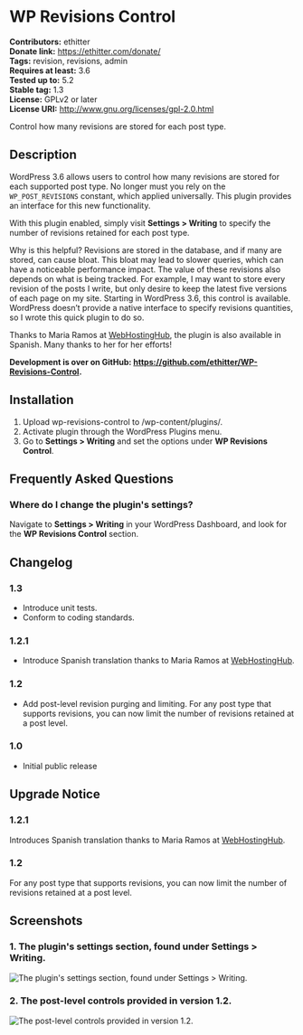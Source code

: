 # WP Revisions Control #
**Contributors:** ethitter  
**Donate link:** https://ethitter.com/donate/  
**Tags:** revision, revisions, admin  
**Requires at least:** 3.6  
**Tested up to:** 5.2  
**Stable tag:** 1.3  
**License:** GPLv2 or later  
**License URI:** http://www.gnu.org/licenses/gpl-2.0.html  

Control how many revisions are stored for each post type.

## Description ##

WordPress 3.6 allows users to control how many revisions are stored for each supported post type. No longer must you rely on the `WP_POST_REVISIONS` constant, which applied universally. This plugin provides an interface for this new functionality.

With this plugin enabled, simply visit **Settings > Writing** to specify the number of revisions retained for each post type.

Why is this helpful? Revisions are stored in the database, and if many are stored, can cause bloat. This bloat may lead to slower queries, which can have a noticeable performance impact. The value of these revisions also depends on what is being tracked. For example, I may want to store every revision of the posts I write, but only desire to keep the latest five versions of each page on my site. Starting in WordPress 3.6, this control is available. WordPress doesn’t provide a native interface to specify revisions quantities, so I wrote this quick plugin to do so.

Thanks to Maria Ramos at [WebHostingHub](http://www.webhostinghub.com/), the plugin is also available in Spanish. Many thanks to her for her efforts!

**Development is over on GitHub: https://github.com/ethitter/WP-Revisions-Control.**

## Installation ##

1. Upload wp-revisions-control to /wp-content/plugins/.
2. Activate plugin through the WordPress Plugins menu.
3. Go to **Settings > Writing** and set the options under **WP Revisions Control**.

## Frequently Asked Questions ##

### Where do I change the plugin's settings? ###
Navigate to **Settings > Writing** in your WordPress Dashboard, and look for the **WP Revisions Control** section.

## Changelog ##

### 1.3 ###
* Introduce unit tests.
* Conform to coding standards.

### 1.2.1 ###
* Introduce Spanish translation thanks to Maria Ramos at [WebHostingHub](http://www.webhostinghub.com/).

### 1.2 ###
* Add post-level revision purging and limiting. For any post type that supports revisions, you can now limit the number of revisions retained at a post level.

### 1.0 ###
* Initial public release

## Upgrade Notice ##

### 1.2.1 ###
Introduces Spanish translation thanks to Maria Ramos at [WebHostingHub](http://www.webhostinghub.com/).

### 1.2 ###
For any post type that supports revisions, you can now limit the number of revisions retained at a post level.

## Screenshots ##

### 1. The plugin's settings section, found under **Settings > Writing**. ###
![The plugin's settings section, found under **Settings > Writing**.](http://ps.w.org/wp-revisions-control/assets/screenshot-1.png)

### 2. The post-level controls provided in version 1.2. ###
![The post-level controls provided in version 1.2.](http://ps.w.org/wp-revisions-control/assets/screenshot-2.png)

